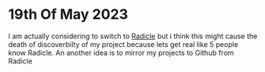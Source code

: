 # 19th Of May 2023

I am actually considering to switch to [Radicle](https://radicle.xyz) but i think this might cause the death of discoverbilty of my project
because lets get real like 5 people know Radicle.
An another idea is to mirror my projects to Github from Radicle
